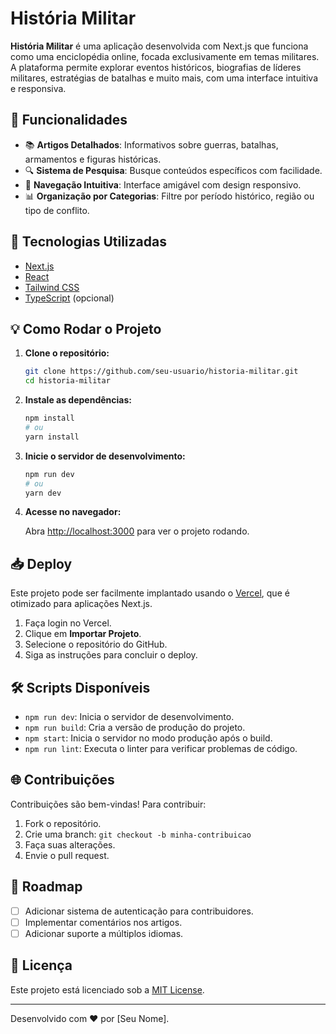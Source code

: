 # História Militar

**História Militar** é uma aplicação desenvolvida com Next.js que funciona como uma enciclopédia online, focada exclusivamente em temas militares. A plataforma permite explorar eventos históricos, biografias de líderes militares, estratégias de batalhas e muito mais, com uma interface intuitiva e responsiva.

## 📄 Funcionalidades

- 📚 **Artigos Detalhados**: Informativos sobre guerras, batalhas, armamentos e figuras históricas.
- 🔍 **Sistema de Pesquisa**: Busque conteúdos específicos com facilidade.
- 🔄 **Navegação Intuitiva**: Interface amigável com design responsivo.
- 📊 **Organização por Categorias**: Filtre por período histórico, região ou tipo de conflito.

## 🚀 Tecnologias Utilizadas

- [Next.js](https://nextjs.org/)
- [React](https://reactjs.org/)
- [Tailwind CSS](https://tailwindcss.com/)
- [TypeScript](https://www.typescriptlang.org/) (opcional)

## 💡 Como Rodar o Projeto

1. **Clone o repositório:**

   ```bash
   git clone https://github.com/seu-usuario/historia-militar.git
   cd historia-militar
   ```

2. **Instale as dependências:**

   ```bash
   npm install
   # ou
   yarn install
   ```

3. **Inicie o servidor de desenvolvimento:**

   ```bash
   npm run dev
   # ou
   yarn dev
   ```

4. **Acesse no navegador:**

   Abra [http://localhost:3000](http://localhost:3000) para ver o projeto rodando.

## 📥 Deploy

Este projeto pode ser facilmente implantado usando o [Vercel](https://vercel.com/), que é otimizado para aplicações Next.js.

1. Faça login no Vercel.
2. Clique em **Importar Projeto**.
3. Selecione o repositório do GitHub.
4. Siga as instruções para concluir o deploy.

## 🛠️ Scripts Disponíveis

- `npm run dev`: Inicia o servidor de desenvolvimento.
- `npm run build`: Cria a versão de produção do projeto.
- `npm start`: Inicia o servidor no modo produção após o build.
- `npm run lint`: Executa o linter para verificar problemas de código.

## 🌐 Contribuições

Contribuições são bem-vindas! Para contribuir:

1. Fork o repositório.
2. Crie uma branch: `git checkout -b minha-contribuicao`
3. Faça suas alterações.
4. Envie o pull request.

## 📅 Roadmap

- [ ] Adicionar sistema de autenticação para contribuidores.
- [ ] Implementar comentários nos artigos.
- [ ] Adicionar suporte a múltiplos idiomas.

## 📄 Licença

Este projeto está licenciado sob a [MIT License](LICENSE).

---

Desenvolvido com ❤️ por [Seu Nome].

